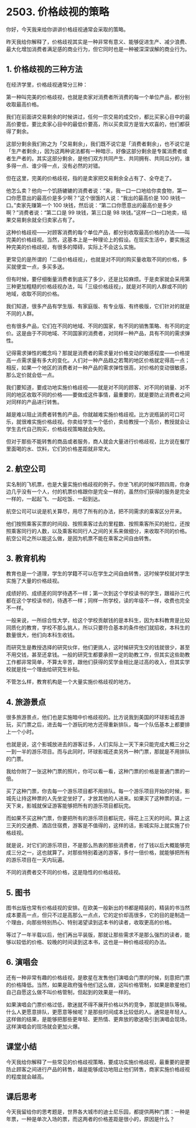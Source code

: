 # 2503. 价格歧视的策略
你好，今天我来给你讲讲价格歧视通常会采取的策略。

昨天我给你解释了，价格歧视其实是一种非常有意义、能够促进生产、减少浪费、最大化增加消费者满足感的商业行为，但它同时也是一种被深深误解的商业行为。

## 1. 价格歧视的三种方法
在经济学里，价格歧视通常分三种：

第一种叫完美的价格歧视，也就是卖家对消费者所消费的每一个单位产品，都分别收取最高价格。

我们在前面讲交易剩余的时候讲过，任何一宗交易的成交价，都比买家心目中的最高价要低，要比卖家心目中的最低价要高，所以买卖双方是皆大欢喜的，他们都获得了剩余。

这部分剩余我们称之为「交易剩余」，我们既不说它是「消费者剩余」，也不说它是「生产者剩余」，因为这两种说法都有一种暗示，好像这部分剩余是专属消费者或者生产者的。其实这部分剩余，是他们双方共同产生、共同拥有、共同瓜分的，谁多得一点、谁少得一点，没有必然的对错。

但在这里，完美的价格歧视，指的是卖家把交易剩余全占有了、全夺走了。

他怎么卖？他向一个饥肠辘辘的消费者说：“来，我一口一口地给你卖食物，第一口你愿意出的最高价是多少啊？”这个很饿的人说：“我出的最高价是 100 块钱一口。”卖家先赚第一个 100 块钱，然后说：“第二口你愿意出的最高价是多少啊？”消费者说：“第二口是 99 块钱，第三口是 98 块钱。”这样一口一口地卖，结果交易剩余就全归卖家占有了。

这种价格歧视——对顾客消费的每个单位产品，都分别收取最高价格的办法——叫完美的价格歧视。当然，这基本上是一种理论上的假设。在现实生活中，要实施这种完美的价格歧视，有很多的障碍，实际上不会这么实施。

更常见的是所谓的「二级价格歧视」，也就是对不同的购买量收取不同的价格，多买就便宜一点，多买多送。

但有时候，要仔细衡量消费者到底买了多少，还是比较麻烦。于是卖家就会采用第三种更加粗糙的价格歧视办法，叫「三级价格歧视」，就是对不同的人群或不同的地域，收取不同的价格。

我们知道，很多产品有学生版、有家庭版、有专业版、有终极版，它们针对的就是不同的人群。

也有很多产品，它们在不同的地域、不同的国家，有不同的销售策略、有不同的定价。这是由于不同地域、不同国家的消费者，对同样一种产品，具有不同的需求弹性。

记得需求弹性的概念吗？那就是消费者的需求量对价格变动的敏感程度——价格提高一点需求量有多大的变化。人们对一种产品趋之若鹜的地区价格就定得高一点；相反，如果一个地区的消费者对一种产品的需求弹性很高，对价格的变动很敏感，那么定价就会低一点。

我们要知道，要成功地实施价格歧视——就是对不同的顾客、对不同的销量、对不同的地区收取不同的价格——要做成这件事情，最重要的，就是要防止消费者之间对同样的产品进行转售。

越是难以阻止消费者转售的产品，你就越难实施价格歧视。比方说瓶装的可口可乐，就很难实施价格歧视。你卖给学生一个低价，卖给教授一个高价，教授就会让学生去代自己购买，价格歧视策略就会失败。

但对于那些不能转售的商品或者服务，商人就会大量进行价格歧视，比方说在餐厅里面喝的水、饮料，它们的价格差距就非常大。

## 2. 航空公司
实名制的飞机票，也是大量实施价格歧视的例子。你坐飞机的时候环顾四周，你身边几乎没有一个人，付的机票价格跟你是完全一样的，虽然你们获得的服务是完全一样的，一起起飞、一起吃饭、一起到达。

航空公司可以说是机关算尽，用尽了所有的办法，把不同需求的乘客区分开来。

他们按照乘客买票的时间段、按照乘客过去的里程数、按照乘客所买的舱位，还按照乘客同行的人数，以及乘客和同行人之间的关系来做细分，来收取不同的价格。航空公司之所以能这么做，是因为机票不能在乘客之间自由转售。

## 3. 教育机构
教育也是一个道理，学生的学籍不可以在学生之间自由转售，这时候学校就对学生实施了大量的价格歧视。

成绩好的、成绩差的同学待遇不一样；第一次到这个学校读书的学生，跟祖孙三代都在这个学校读书的，待遇不一样；同样一所学校，读的年级不一样，收费也完全不一样。

一般来说，一所综合性大学，给这个学校贡献钱的是本科生，因为本科教育是比较同质化的教育，学校不那么挑人，所以只要符合基本的条件他们就招收，本科生的数量很大，他们向本科生收钱。

而研究生是教授选择的研究伙伴，他们更挑人，这时候研究生交的钱就很少，甚至不用交钱，甚至还拿钱。一般的研究生都要承担一定的助教工作，但其实这些助教工作都非常简单，不算太辛苦，跟他们获得的奖学金相比是过高的收入，但其实学校就是找一个理由给研究生补贴。

不管怎么样，教育机构是一个大量实施价格歧视的地方。

## 4. 旅游景点
很多旅游景点，他们也是实施暗中价格歧视的。比方说我到美国的环球影城去游玩，买门票之后，进去每一个游玩的地方还得重新排队，每一个队伍基本上都要排上一个小时。

也就是说，这个影城放进去的游客过多，人们实际上一天下来只能完成大概三分之一到一半的游乐项目。而与此同时，环球影城还卖另外一种门票，那就是不用排队的门票。

我给你附了一张这种门票的照片，你可以看一看，这种门票的价格是普通门票的一倍。

买了这种门票，你去每一个游乐项目都不用排队。每一个游乐项目开始的时候，影城先让持这种票的人先坐定坐好了，才放其他的人进来。如果买了这种票的话，一天下来，影城就保证游客能够把所有的游乐项目都玩完。

而如果不买这种门票，你要把所有的游乐项目都玩完，得花上三天的时间。算上这三天的交通费、酒店住宿费，游客是不值得的，这样的话，影城实际上就实施了价格歧视。

就是说，对它们的游乐项目，不是那么热衷的那些消费者，付了钱以后大概能够完成三分之一，这也就算了。对那些特别着迷的游客，多付一倍价格，就能够把所有的游乐项目在一天内玩遍。

不同的消费者交不同的价格，这是隐性的价格歧视。

## 5. 图书
图书出版也常有价格歧视的安排。在欧美一般新出的书都是精装的，精装的书当然成本要高一点，但只不过是高那么一点点，它的定价却高很多，它的目的是制造一个理由，向那些特别热心、特别渴望读到这本书的读者，收取更高的价格。

等过了一年半载以后，他们再出平装版，那就让那些需求不是那么强烈的读者，能够以较低的价格、较晚的时间读到这本书，这也是一种价格歧视的办法。

## 6. 演唱会
还有一种非常有趣的价格歧视，是歌星在发售他们演唱会门票的时候，刻意把门票的价格降低。当然，如果是政府强令他们这么做，这叫价格管制，如果是歌星他们自己自愿这么做不叫价格管制，但起到的效果是一样的。

如果演唱会门票价格过低，歌迷就不得不展开价格以外的竞争，那就是排队等候。什么人更愿意排队，更愿意等候呢？是那些时间成本比较低的人。通常是年轻人。这样做的结果，是能够把那些更年轻、更热情、更奔放的歌迷吸引到演唱会现场，这样演唱会的现场就会更加火爆。

## 课堂小结
今天我给你解释了一些常见的价格歧视策略，要成功实施价格歧视，最重要的是要防止顾客之间进行产品的转售，越是能够成功地阻止他们转售，商家实施价格歧视的程度就会越高。

## 课后思考
今天我留给你的思考题是，世界各大城市的迪士尼乐园，都提供两种门票：一种是年票，一种是单次入场的票，而这两者的价格差距是很小的，原因是什么？